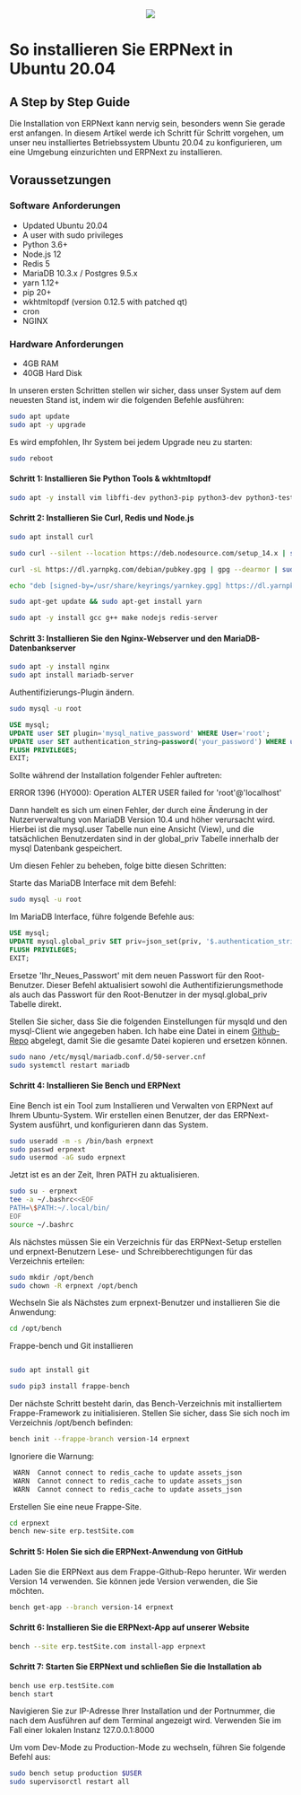 <center>
 <img src="ERPNext-servidor-cloud.jpg">
</center>

# So installieren Sie ERPNext in Ubuntu 20.04

## A Step by Step Guide

Die Installation von ERPNext kann nervig sein, besonders wenn Sie gerade erst anfangen. In diesem Artikel werde ich Schritt für Schritt vorgehen, um unser neu installiertes Betriebssystem Ubuntu 20.04 zu konfigurieren, um eine Umgebung einzurichten und ERPNext zu installieren.

## Voraussetzungen

### Software Anforderungen

* Updated Ubuntu 20.04
* A user with sudo privileges
* Python 3.6+
* Node.js 12
* Redis 5
* MariaDB 10.3.x / Postgres 9.5.x
* yarn 1.12+
* pip 20+
* wkhtmltopdf (version 0.12.5 with patched qt)
* cron
* NGINX

### Hardware Anforderungen

* 4GB RAM
* 40GB Hard Disk

In unseren ersten Schritten stellen wir sicher, dass unser System auf dem neuesten Stand ist, indem wir die folgenden Befehle ausführen:

```bash
sudo apt update
sudo apt -y upgrade
```

Es wird empfohlen, Ihr System bei jedem Upgrade neu zu starten:

```bash
sudo reboot
```

#### Schritt 1: Installieren Sie Python Tools & wkhtmltopdf

```bash
sudo apt -y install vim libffi-dev python3-pip python3-dev python3-testresources libssl-dev wkhtmltopdf python3.10-venv
```

#### Schritt 2: Installieren Sie Curl, Redis und Node.js

```bash
sudo apt install curl

sudo curl --silent --location https://deb.nodesource.com/setup_14.x | sudo bash -

curl -sL https://dl.yarnpkg.com/debian/pubkey.gpg | gpg --dearmor | sudo tee /usr/share/keyrings/yarnkey.gpg >/dev/null

echo "deb [signed-by=/usr/share/keyrings/yarnkey.gpg] https://dl.yarnpkg.com/debian stable main" | sudo tee /etc/apt/sources.list.d/yarn.list

sudo apt-get update && sudo apt-get install yarn

sudo apt -y install gcc g++ make nodejs redis-server
```

#### Schritt 3: Installieren Sie den Nginx-Webserver und den MariaDB-Datenbankserver

```bash
sudo apt -y install nginx
sudo apt install mariadb-server
```

Authentifizierungs-Plugin ändern.

```bash
sudo mysql -u root
```

```sql
USE mysql;
UPDATE user SET plugin='mysql_native_password' WHERE User='root';
UPDATE user SET authentication_string=password('your_password') WHERE user='root';
FLUSH PRIVILEGES;
EXIT;
```

Sollte während der Installation folgender Fehler auftreten:

ERROR 1396 (HY000): Operation ALTER USER failed for 'root'@'localhost'

Dann handelt es sich um einen Fehler, der durch eine Änderung in der Nutzerverwaltung von MariaDB Version 10.4 und höher verursacht wird. Hierbei ist die mysql.user Tabelle nun eine Ansicht (View), und die tatsächlichen Benutzerdaten sind in der global_priv Tabelle innerhalb der mysql Datenbank gespeichert.

Um diesen Fehler zu beheben, folge bitte diesen Schritten:

Starte das MariaDB Interface mit dem Befehl:

```bash
sudo mysql -u root
```

Im MariaDB Interface, führe folgende Befehle aus:

```sql
USE mysql;
UPDATE mysql.global_priv SET priv=json_set(priv, '$.authentication_string', PASSWORD('Ihr_Neues_Passwort'), '$.plugin', 'mysql_native_password') WHERE User='root' AND Host='localhost';
FLUSH PRIVILEGES;
EXIT;
```

Ersetze 'Ihr_Neues_Passwort' mit dem neuen Passwort für den Root-Benutzer. Dieser Befehl aktualisiert sowohl die Authentifizierungsmethode als auch das Passwort für den Root-Benutzer in der mysql.global_priv Tabelle direkt.

Stellen Sie sicher, dass Sie die folgenden Einstellungen für mysqld und den mysql-Client wie angegeben haben. Ich habe eine Datei in einem [Github-Repo](https://github.com/SafdariAlireza/ERPNext_mariadb_conf) abgelegt, damit Sie die gesamte Datei kopieren und ersetzen können.

```bash
sudo nano /etc/mysql/mariadb.conf.d/50-server.cnf
sudo systemctl restart mariadb
```

#### Schritt 4: Installieren Sie Bench und ERPNext

Eine Bench ist ein Tool zum Installieren und Verwalten von ERPNext auf Ihrem Ubuntu-System. Wir erstellen einen Benutzer, der das ERPNext-System ausführt, und konfigurieren dann das System.

```bash
sudo useradd -m -s /bin/bash erpnext
sudo passwd erpnext
sudo usermod -aG sudo erpnext
```

Jetzt ist es an der Zeit, Ihren PATH zu aktualisieren.

```bash
sudo su - erpnext
tee -a ~/.bashrc<<EOF
PATH=\$PATH:~/.local/bin/
EOF
source ~/.bashrc
```

Als nächstes müssen Sie ein Verzeichnis für das ERPNext-Setup erstellen und erpnext-Benutzern Lese- und Schreibberechtigungen für das Verzeichnis erteilen:

```bash
sudo mkdir /opt/bench
sudo chown -R erpnext /opt/bench
```

Wechseln Sie als Nächstes zum erpnext-Benutzer und installieren Sie die Anwendung:

```bash
cd /opt/bench
```

Frappe-bench und Git installieren

```bash

sudo apt install git

sudo pip3 install frappe-bench
```

Der nächste Schritt besteht darin, das Bench-Verzeichnis mit installiertem Frappe-Framework zu initialisieren. Stellen Sie sicher, dass Sie sich noch im Verzeichnis /opt/bench befinden:

```bash
bench init --frappe-branch version-14 erpnext
```

Ignoriere die Warnung:

```bash
 WARN  Cannot connect to redis_cache to update assets_json
 WARN  Cannot connect to redis_cache to update assets_json
 WARN  Cannot connect to redis_cache to update assets_json
```

Erstellen Sie eine neue Frappe-Site.

```bash
cd erpnext
bench new-site erp.testSite.com 
```

#### Schritt 5: Holen Sie sich die ERPNext-Anwendung von GitHub

Laden Sie die ERPNext aus dem Frappe-Github-Repo herunter. Wir werden Version 14 verwenden. Sie können jede Version verwenden, die Sie möchten.

```bash
bench get-app --branch version-14 erpnext
```

#### Schritt 6: Installieren Sie die ERPNext-App auf unserer Website

```bash
bench --site erp.testSite.com install-app erpnext
```

#### Schritt 7: Starten Sie ERPNext und schließen Sie die Installation ab

```bash
bench use erp.testSite.com
bench start
```

Navigieren Sie zur IP-Adresse Ihrer Installation und der Portnummer, die nach dem Ausführen auf dem Terminal angezeigt wird. Verwenden Sie im Fall einer lokalen Instanz 127.0.0.1:8000

Um vom Dev-Mode zu Production-Mode zu wechseln, führen Sie folgende Befehl aus:

```bash
sudo bench setup production $USER
sudo supervisorctl restart all
```
